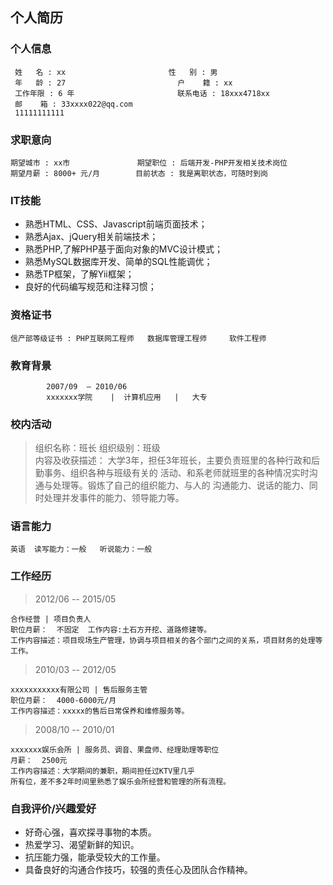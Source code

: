  ## 个人简历
### 个人信息                                                   
	 姓   名 : xx						  性   别 : 男
	 年   龄 : 27						    户    籍 : xx
	 工作年限 : 6 年				          联系电话 : 18xxx4718xx
	 邮    箱 : 33xxxx022@qq.com
	 11111111111
### 求职意向    
	期望城市 : xx市               期望职位 : 后端开发-PHP开发相关技术岗位 
	期望月薪 : 8000+ 元/月        目前状态 : 我是离职状态，可随时到岗
### IT技能                                                   
* 熟悉HTML、CSS、Javascript前端页面技术；
* 熟悉Ajax、jQuery相关前端技术；
* 熟悉PHP,了解PHP基于面向对象的MVC设计模式；
* 熟悉MySQL数据库开发、简单的SQL性能调优；
* 熟悉TP框架，了解Yii框架；
* 良好的代码编写规范和注释习惯；

### 资格证书                                                                               
	信产部等级证书 : PHP互联网工程师   数据库管理工程师     软件工程师
### 教育背景                                                    
			2007/09  — 2010/06  
			xxxxxxx学院    |  计算机应用   |   大专

### 校内活动                                                                                     
>组织名称：班长
>组织级别：班级						
内容及收获描述： 
大学3年，担任3年班长，主要负责班里的各种行政和后勤事务、组织各种与班级有关的
活动、和系老师就班里的各种情况实时沟通与处理等。锻炼了自己的组织能力、与人的
沟通能力、说话的能力、同时处理并发事件的能力、领导能力等。

### 语言能力                                                                              
	英语  读写能力：一般   听说能力：一般

### 工作经历
       
>2012/06  --  2015/05   

	合作经营 | 项目负责人
	职位月薪：  不固定 	工作内容:土石方开挖、道路修建等。					
	工作内容描述：项目现场生产管理，协调与项目相关的各个部门之间的关系，项目财务的处理等工作。

>2010/03  --  2012/05

	xxxxxxxxxxx有限公司 | 售后服务主管
	职位月薪：  4000-6000元/月 
	工作内容描述：xxxxx的售后日常保养和维修服务等。
 
	
>2008/10  --  2010/01   

	xxxxxxx娱乐会所 | 服务员、调音、果盘师、经理助理等职位
	月薪：  2500元
	工作内容描述：大学期间的兼职，期间担任过KTV里几乎
	所有位，差不多2年时间里熟悉了娱乐会所经营和管理的所有流程。

### 自我评价/兴趣爱好                                                                        
* 好奇心强，喜欢探寻事物的本质。 
* 热爱学习、渴望新鲜的知识。 
* 抗压能力强，能承受较大的工作量。
* 具备良好的沟通合作技巧，较强的责任心及团队合作精神。
